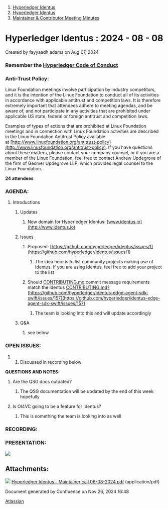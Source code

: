 1. [Hyperledger Identus](index.html)
2. [Hyperledger Identus](Hyperledger-Identus_19333139.html)
3. [Maintainer &amp; Contributor Meeting Minutes](19335911.html)

# Hyperledger Identus : 2024 - 08 - 08

Created by fayyaadh adams on Aug 07, 2024

### Remember the [Hyperledger Code of Conduct](https://lf-hyperledger.atlassian.net/wiki/display/HYP/Hyperledger+Code+of+Conduct)

### Anti-Trust Policy:

Linux Foundation meetings involve participation by industry competitors, and it is the intention of the Linux Foundation to conduct all of its activities in accordance with applicable antitrust and competition laws. It is therefore extremely important that attendees adhere to meeting agendas, and be aware of, and not participate in any activities that are prohibited under applicable US state, federal or foreign antitrust and competition laws.

Examples of types of actions that are prohibited at Linux Foundation meetings and in connection with Linux Foundation activities are described in the Linux Foundation Antitrust Policy available at [http://www.linuxfoundation.org/antitrust-policy](http://www.linuxfoundation.org/antitrust-policy). If you have questions about these matters, please contact your company counsel, or if you are a member of the Linux Foundation, feel free to contact Andrew Updegrove of the firm of Gesmer Updegrove LLP, which provides legal counsel to the Linux Foundation.

**24 attendees**

### AGENDA:

1. Introductions
   
   1. Updates
      
      1. New domain for Hyperledger Identus: [www.identus.io](http://www.identus.io)
   2. Issues
      
      1. Proposed: [https://github.com/hyperledger/identus/issues/1](https://github.com/hyperledger/identus/issues/1)
         
         1. The idea here is to list community projects making use of Identus. If you are using Identus, feel free to add your project to the list
      2. Should [CONTRIBUTING.md](http://CONTRIBUTING.md) commit message requirements match the identus [CONTRIBUTING.md?](http://CONTRIBUTING.md) [https://github.com/hyperledger/identus-edge-agent-sdk-swift/issues/157](https://github.com/hyperledger/identus-edge-agent-sdk-swift/issues/157)
         
         1. The team is looking into this and will update accordingly
   3. Q&amp;A
      
      1. see below

### OPEN ISSUES:

1. 1. Discussed in recording below

**QUESTIONS AND NOTES:**

1. Are the QSG docs outdated?
   
   1. The QSG documentation will be updated by the end of this week hopefully
2. Is OI4VC going to be a feature for Identus?
   
   1. This is something the team is looking into as well

### RECORDING:

### PRESENTATION:

[![](attachments/thumbnails/19334667/19335937)](attachments/19334667/19335937.pdf)

## Attachments:

![](images/icons/bullet_blue.gif) [Hyperledger Identus - Maintainer call 06-08-2024.pdf](attachments/19334667/19335937.pdf) (application/pdf)

Document generated by Confluence on Nov 26, 2024 16:48

[Atlassian](http://www.atlassian.com/)
